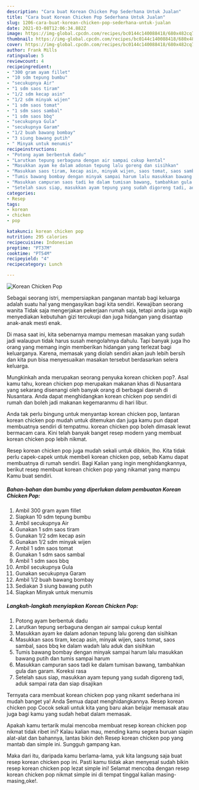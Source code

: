 ```yaml
---
description: "Cara buat Korean Chicken Pop Sederhana Untuk Jualan"
title: "Cara buat Korean Chicken Pop Sederhana Untuk Jualan"
slug: 1206-cara-buat-korean-chicken-pop-sederhana-untuk-jualan
date: 2021-03-08T12:06:34.882Z
image: https://img-global.cpcdn.com/recipes/bc0144c140088418/680x482cq70/korean-chicken-pop-foto-resep-utama.jpg
thumbnail: https://img-global.cpcdn.com/recipes/bc0144c140088418/680x482cq70/korean-chicken-pop-foto-resep-utama.jpg
cover: https://img-global.cpcdn.com/recipes/bc0144c140088418/680x482cq70/korean-chicken-pop-foto-resep-utama.jpg
author: Frank Mills
ratingvalue: 5
reviewcount: 4
recipeingredient:
- "300 gram ayam fillet"
- "10 sdm tepung bumbu"
- "secukupnya Air"
- "1 sdm saos tiram"
- "1/2 sdm kecap asin"
- "1/2 sdm minyak wijen"
- "1 sdm saos tomat"
- "1 sdm saos sambal"
- "1 sdm saos bbq"
- "secukupnya Gula"
- "secukupnya Garam"
- "1/2 buah bawang bombay"
- "3 siung bawang putih"
- " Minyak untuk menumis"
recipeinstructions:
- "Potong ayam berbentuk dadu"
- "Larutkan tepung serbaguna dengan air sampai cukup kental"
- "Masukkan ayam ke dalam adonan tepung lalu goreng dan sisihkan"
- "Masukkan saos tiram, kecap asin, minyak wijen, saos tomat, saos sambal, saos bbq ke dalam wadah lalu aduk dan sisihkan"
- "Tumis bawang bombay dengan minyak sampai harum lalu masukkan bawang putih dan tumis sampai harum"
- "Masukkan campuran saos tadi ke dalam tumisan bawang, tambahkan gula dan garam. Koreksi rasa"
- "Setelah saus siap, masukkan ayam tepung yang sudah digoreng tadi, aduk sampai rata dan siap disajikan"
categories:
- Resep
tags:
- korean
- chicken
- pop

katakunci: korean chicken pop 
nutrition: 295 calories
recipecuisine: Indonesian
preptime: "PT37M"
cooktime: "PT54M"
recipeyield: "4"
recipecategory: Lunch

---
```



![Korean Chicken Pop](https://img-global.cpcdn.com/recipes/bc0144c140088418/680x482cq70/korean-chicken-pop-foto-resep-utama.jpg)

Sebagai seorang istri, mempersiapkan panganan mantab bagi keluarga adalah suatu hal yang mengasyikan bagi kita sendiri. Kewajiban seorang  wanita Tidak saja mengerjakan pekerjaan rumah saja, tetapi anda juga wajib menyediakan kebutuhan gizi tercukupi dan juga hidangan yang disantap anak-anak mesti enak.

Di masa  saat ini, kita sebenarnya mampu memesan masakan yang sudah jadi walaupun tidak harus susah mengolahnya dahulu. Tapi banyak juga lho orang yang memang ingin memberikan hidangan yang terlezat bagi keluarganya. Karena, memasak yang diolah sendiri akan jauh lebih bersih dan kita pun bisa menyesuaikan masakan tersebut berdasarkan selera keluarga. 



Mungkinkah anda merupakan seorang penyuka korean chicken pop?. Asal kamu tahu, korean chicken pop merupakan makanan khas di Nusantara yang sekarang disenangi oleh banyak orang di berbagai daerah di Nusantara. Anda dapat menghidangkan korean chicken pop sendiri di rumah dan boleh jadi makanan kegemaranmu di hari libur.

Anda tak perlu bingung untuk menyantap korean chicken pop, lantaran korean chicken pop mudah untuk ditemukan dan juga kamu pun dapat membuatnya sendiri di tempatmu. korean chicken pop boleh dimasak lewat bermacam cara. Kini telah banyak banget resep modern yang membuat korean chicken pop lebih nikmat.

Resep korean chicken pop juga mudah sekali untuk dibikin, lho. Kita tidak perlu capek-capek untuk membeli korean chicken pop, sebab Kamu dapat membuatnya di rumah sendiri. Bagi Kalian yang ingin menghidangkannya, berikut resep membuat korean chicken pop yang nikamat yang mampu Kamu buat sendiri.

<!--inarticleads1-->

##### Bahan-bahan dan bumbu yang diperlukan dalam pembuatan Korean Chicken Pop:

1. Ambil 300 gram ayam fillet
1. Siapkan 10 sdm tepung bumbu
1. Ambil secukupnya Air
1. Gunakan 1 sdm saos tiram
1. Gunakan 1/2 sdm kecap asin
1. Gunakan 1/2 sdm minyak wijen
1. Ambil 1 sdm saos tomat
1. Gunakan 1 sdm saos sambal
1. Ambil 1 sdm saos bbq
1. Ambil secukupnya Gula
1. Gunakan secukupnya Garam
1. Ambil 1/2 buah bawang bombay
1. Sediakan 3 siung bawang putih
1. Siapkan  Minyak untuk menumis




<!--inarticleads2-->

##### Langkah-langkah menyiapkan Korean Chicken Pop:

1. Potong ayam berbentuk dadu
1. Larutkan tepung serbaguna dengan air sampai cukup kental
1. Masukkan ayam ke dalam adonan tepung lalu goreng dan sisihkan
1. Masukkan saos tiram, kecap asin, minyak wijen, saos tomat, saos sambal, saos bbq ke dalam wadah lalu aduk dan sisihkan
1. Tumis bawang bombay dengan minyak sampai harum lalu masukkan bawang putih dan tumis sampai harum
1. Masukkan campuran saos tadi ke dalam tumisan bawang, tambahkan gula dan garam. Koreksi rasa
1. Setelah saus siap, masukkan ayam tepung yang sudah digoreng tadi, aduk sampai rata dan siap disajikan




Ternyata cara membuat korean chicken pop yang nikamt sederhana ini mudah banget ya! Anda Semua dapat menghidangkannya. Resep korean chicken pop Cocok sekali untuk kita yang baru akan belajar memasak atau juga bagi kamu yang sudah hebat dalam memasak.

Apakah kamu tertarik mulai mencoba membuat resep korean chicken pop nikmat tidak ribet ini? Kalau kalian mau, mending kamu segera buruan siapin alat-alat dan bahannya, lantas bikin deh Resep korean chicken pop yang mantab dan simple ini. Sungguh gampang kan. 

Maka dari itu, daripada kamu berlama-lama, yuk kita langsung saja buat resep korean chicken pop ini. Pasti kamu tiidak akan menyesal sudah bikin resep korean chicken pop lezat simple ini! Selamat mencoba dengan resep korean chicken pop nikmat simple ini di tempat tinggal kalian masing-masing,oke!.

